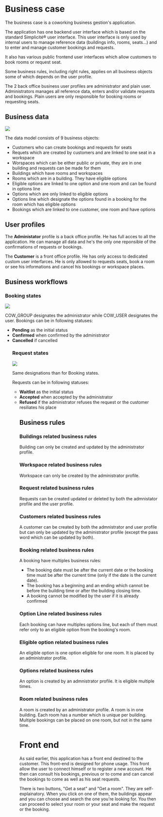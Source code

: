 <h1> Business case </h1>

The business case is a coworking business gestion's application.

The application has one backend user interface which is based on the standard Simplicité® user interface. This user interface is only used by internal users to manage reference data (buildings info, rooms, seats...) and to enter and manage customer bookings and requests.

It also has various public frontend user interfaces which allow customers to book rooms or request seat.

Some business rules, including right rules, applies on all business objects some of which depends on the user profile.

The 2 back office business user profiles are administrator and plain user. Administrators manages all reference data, enters and/or validate requests and bookings. Plain users are only responsible for booking rooms or requesting seats.

<h2>Business data </h2>

<img src="./ModelCoworking.png"/>

The data model consists of 9 business objects: 
<ul>
  <li>Customers who can create bookings and requests for seats</li>
  <li>Requets which are created by customers and are linked to one seat in a workspace</li>
  <li>Worspaces which can be either public or private, they are in one building and requests can be made for them</li>
  <li>Buildings which have rooms and workspaces</li>
  <li>Rooms which are in a building. They have eligible options</li>
  <li>Eligible options are linked to one option and one room and can be found in options line </li>
  <li>Options which are only linked to eligible options </li>
  <li>Options line which designate the options found in a booking for the room which has eligible options </li>
  <li>Bookings which are linked to one customer, one room and have options</li>
</ul>
  <h2>User profiles</h2>
  
  The <strong>Administator</strong> profile is a back office profile. He has full acces to all the application. He can manage all data and he's the only one reponsible of the confirmations of requests or bookings.
  
  The <strong>Customer</strong> is a front office profile. He has only access to dedicated custom user interfarces. He is only allowed to requests seats, book a room or see his informations and cancel his bookings or workspace places.
  
<h2>Business workflows</h2>
    
<h3>Booking states</h3>
  <img src="./bookingstate.png"/>
  
COW_GROUP designates the administrator while COW_USER designates the user.
Bookings can be in following statuses: 
  <ul>
  <li><strong>Pending</strong> as the initial status
  <li><strong>Confirmed</strong> when confirmed by the administrator
  <li><strong>Cancelled</strong> if cancelled 
  
<h3>Request states</h3>
  <img src="./requestsate.png"/>
    
Same designations than for Booking states.
    
Requests can be in following statuses:
<ul>
  <li><strong>Waitlist</strong> as the initial status</li>
  <li><strong>Accepted</strong> when accepted by the administrator</li>
  <li><strong>Refused</strong> if the administrator refuses the request or the customer resiliates his place</li>

  <h2>Business rules</h2>
  <h3>Buildings related business rules</h3>
  Building can only be created and updated by the administrator profile.
  
  <h3>Workspace related business rules</h3>
  Workspace can only be created by the administrator profile.
  
  <h3>Request related business rules</h3>
  Requests can be created updated or deleted by both the admnistator profile and the user profile.
  
  <h3>Customers related business rules</h3>
  A customer can be created by both the admnistrator and user profile but can only be updated by the administrator profile (except the pass word which can be updated by both).
  
  <h3>Booking related business rules</h3>
  A booking have multiples business rules:
  <ul>
    <li>The booking date must be after the current date or the booking time must be after the current time (only if the date is the current date).</li>
    <li>The booking has a beginning and an ending which cannot be before the building time or after the building closing time.</li>
    <li>A booking cannot be modified by the user if it is already confirmed</li>
  </ul>
  
  <h3>Option Line related business rules</h3>
  Each booking can have multiples options line, but each of them must refer only to an eligible option from the booking's room.
  
  <h3>Eligible option related business rules</h3>
  An eligible option is one option eligible for one room.
  It is placed by an administrator profile.
  
  <h3>Options related business rules </h3>
  An option is created by an admnistrator profile. It is eligible multiple times.
  
  <h3>Room related business rules</h3>
  A room is created by an administrator profile.
  A room is in one building. Each room has a number which is unique per building.
  Multiple bookings can be placed on one room, but not in the same time.
  
  <h1>Front end</h1>
  
  As said earlier, this application has a front end destined to the customer. This front-end is designed for phone usage.
  This front allow the user to connect himself or to register a new account.
  He then can consult his bookings, previous or to come and can cancel the bookings to come as well as his seat requests.
  
  There is two buttons, "Get a seat" and "Get a room". They are self-explainatory. When you click on one of them, the buildings appear and you can choose and search the one you're looking for. You then can proceed to select your room or your seat and make the request or the booking.
  
